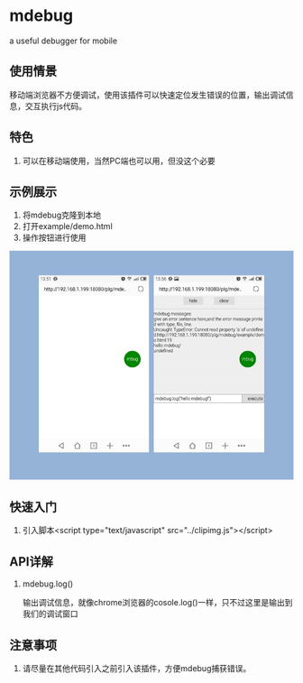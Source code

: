 # mdebug
a useful debugger for mobile

## 使用情景

移动端浏览器不方便调试，使用该插件可以快速定位发生错误的位置，输出调试信息，交互执行js代码。

## 特色

1. 可以在移动端使用，当然PC端也可以用，但没这个必要


## 示例展示

1. 将mdebug克隆到本地
2. 打开example/demo.html
3. 操作按钮进行使用

![image](https://github.com/ghking1/mdebug/raw/master/example/demo.jpg)

## 快速入门

1. 引入脚本\<script type="text/javascript" src="../clipimg.js"\>\</script\>

## API详解

1. mdebug.log()
    
    输出调试信息，就像chrome浏览器的cosole.log()一样，只不过这里是输出到我们的调试窗口

## 注意事项

1. 请尽量在其他代码引入之前引入该插件，方便mdebug捕获错误。
